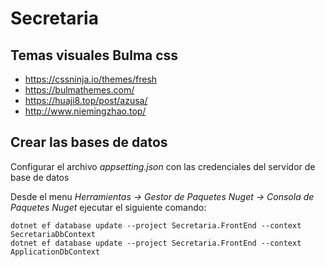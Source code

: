 # Secretaria
 
## Temas visuales Bulma css

- https://cssninja.io/themes/fresh
- https://bulmathemes.com/
- https://huaji8.top/post/azusa/
- http://www.niemingzhao.top/

## Crear las bases de datos 

Configurar el archivo *appsetting.json* con las credenciales del servidor de base de datos

Desde el menu *Herramientas -> Gestor de Paquetes Nuget -> Consola de Paquetes Nuget* ejecutar el siguiente comando:

```code
dotnet ef database update --project Secretaria.FrontEnd --context SecretariaDbContext
dotnet ef database update --project Secretaria.FrontEnd --context ApplicationDbContext
```
